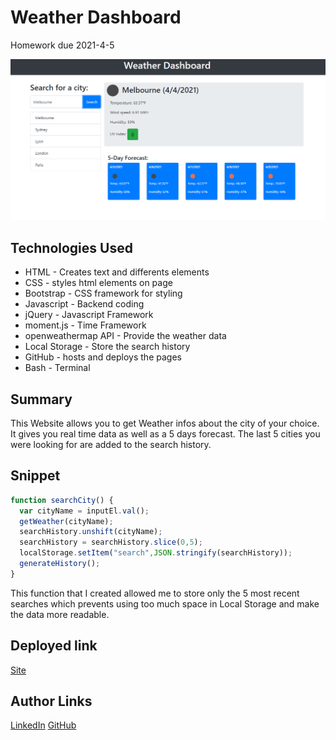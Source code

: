 # Weather Dashboard
Homework due 2021-4-5

![Site](./assets/screenshot.png)

## Technologies Used
- HTML - Creates text and differents elements 
- CSS - styles html elements on page
- Bootstrap - CSS framework for styling
- Javascript - Backend coding
- jQuery - Javascript Framework
- moment.js - Time Framework
- openweathermap API - Provide the weather data
- Local Storage - Store the search history
- GitHub - hosts and deploys the pages
- Bash - Terminal

## Summary 
This Website allows you to get Weather infos about the city of your choice.
It gives you real time data as well as a 5 days forecast.
The last 5 cities you were looking for are added to the search history.

## Snippet 
```js
function searchCity() {
  var cityName = inputEl.val();
  getWeather(cityName);
  searchHistory.unshift(cityName);
  searchHistory = searchHistory.slice(0,5);
  localStorage.setItem("search",JSON.stringify(searchHistory));
  generateHistory();
}
```
This function that I created allowed me to store only the 5 most recent searches which prevents using too much space in Local Storage and make the data more readable.

## Deployed link
[Site](https://dylancouzon.github.io/Weather-Dashboard/)

## Author Links
[LinkedIn](https://www.linkedin.com/in/dcouzon/)
[GitHub](https://github.com/Dylancouzon)

